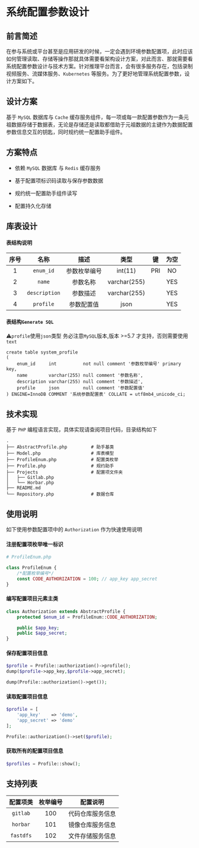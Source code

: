# 系统配置参数设计

## 前言简述

在参与系统或平台甚至是应用研发的时候，一定会遇到环境参数配置项，此时应该如何管理读取、存储等操作那就具体需要看架构设计方案，对此而言、那就需要看系统配置参数设计与技术方案。针对推理平台而言，会有很多服务存在，包括录制视频服务、流媒体服务、`Kubernetes` 等服务。为了更好地管理系统配置参数，设计方案如下。



## 设计方案

基于 `MySQL`  数据库与  `Cache` 缓存服务组件，每一项或每一款配置参数作为一条元祖数据存储于数据表，无论是存储还是读取都借助于元祖数据的主键作为数据配置参数信息交互的钥匙，同时规约统一配置助手组件。



## 方案特点

- 依赖 `MySQL` 数据库 与 `Redis` 缓存服务

- 基于配置项标识码读取与保存参数数据

- 规约统一配置助手组件读写

- 配置持久化存储



## 库表设计

#### 表结构说明

| 序号 |     名称      |     描述     |     类型     |  键  | 为空 |
| :--: | :-----------: | :----------: | :----------: | :--: | :--: |
|  1   |   `enum_id`   | 参数枚举编号 |   int(11)    | PRI  |  NO  |
|  2   |    `name`     |   参数名称   | varchar(255) |      | YES  |
|  3   | `description` |   参数描述   | varchar(255) |      | YES  |
|  4   |   `profile`   |  参数配置值  |     json     |      | YES  |

#### 表结构`Generate SQL`

⚠️`profile`使用`json`类型
务必注意`MySQL`版本,版本 >=5.7 才支持，否则需要使用`text`

```mysql
create table system_profile
(
    enum_id     int          not null comment '参数枚举编号' primary key,
    name        varchar(255) null comment '参数名称',
    description varchar(255) null comment '参数描述',
    profile     json         null comment '参数配置值'
) ENGINE=InnoDB COMMENT '系统参数配置表' COLLATE = utf8mb4_unicode_ci;
```

  


## 技术实现

基于 `PHP` 编程语言实现，具体实现请查阅项目代码，目录结构如下

```
.
├── AbstractProfile.php			# 助手基类
├── Model.php					# 库表模型	
├── ProfileEnum.php				# 配置类枚举
├── Profile.php					# 规约助手
├── Projects					# 配置项文件夹
│   ├── Gitlab.php
│   └── Horbar.php
├── README.md
└── Repository.php				# 数据仓库
```



## 使用说明

如下使用参数配置项中的 `Authorization` 作为快速使用说明

#### 注册配置项枚举唯一标识

```php
# ProfileEnum.php

class ProfileEnum {
    /*配置枚举编号*/
    const CODE_AUTHORIZATION = 100; // app_key app_secret
}
```

#### 编写配置项目元素主类

```php
class Authorization extends AbstractProfile {
    protected $enum_id = ProfileEnum::CODE_AUTHORIZATION;

    public $app_key;
    public $app_secret;
}
```

#### 保存配置项目信息

```php
$profile = Profile::authorization()->profile();
dump($profile->app_key,$profile->app_secret);

dump(Profile::authorization()->get());
```

#### 读取配置项目信息

```php
$profile = [
    'app_key'    => 'demo',
    'app_secret' => 'demo'
];

Profile::authorization()->set($profile);
```

#### 获取所有的配置项目信息

```php
$profiles = Profile::show();
```



## 支持列表

| 配置项类  | 枚举编号 |     配置说明     |
| :-------: | :------: | :--------------: |
| `gitlab`  |   100    | 代码仓库服务信息 |
| `horbar`  |   101    | 镜像仓库服务信息 |
| `fastdfs` |   102    | 文件存储服务信息 |
